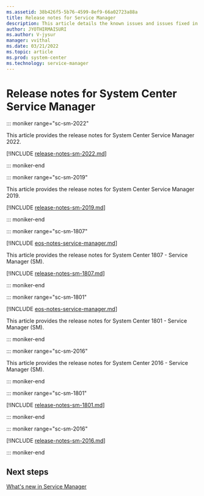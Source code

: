 ```yaml
---
ms.assetid: 38b426f5-5b76-4599-8ef9-66a02723a88a
title: Release notes for Service Manager
description: This article details the known issues and issues fixed in Service Manager
author: JYOTHIRMAISURI
ms.author: V-jysur
manager: vvithal
ms.date: 03/21/2022
ms.topic: article
ms.prod: system-center
ms.technology: service-manager
---
```


# Release notes for System Center Service Manager
::: moniker range="sc-sm-2022"

This article provides the release notes for System Center Service Manager 2022.

[!INCLUDE [release-notes-sm-2022.md](../includes/release-notes-sm-2022.md)]

::: moniker-end

::: moniker range="sc-sm-2019"

This article provides the release notes for System Center Service Manager 2019.

[!INCLUDE [release-notes-sm-2019.md](../includes/release-notes-sm-2019.md)]

::: moniker-end

::: moniker range="sc-sm-1807"

[!INCLUDE [eos-notes-service-manager.md](../includes/eos-notes-service-manager.md)]

This article provides the release notes for System Center 1807 - Service Manager (SM).

[!INCLUDE [release-notes-sm-1807.md](../includes/release-notes-sm-1807.md)]

::: moniker-end

::: moniker range="sc-sm-1801"

[!INCLUDE [eos-notes-service-manager.md](../includes/eos-notes-service-manager.md)]

This article provides the release notes for System Center 1801 - Service Manager (SM).

::: moniker-end

::: moniker range="sc-sm-2016"

This article provides the release notes for System Center 2016 - Service Manager (SM).

::: moniker-end

::: moniker range="sc-sm-1801"

[!INCLUDE [release-notes-sm-1801.md](../includes/release-notes-sm-1801.md)]

::: moniker-end

::: moniker range="sc-sm-2016"

[!INCLUDE [release-notes-sm-2016.md](../includes/release-notes-sm-2016.md)]

::: moniker-end

## Next steps
[What's new in Service Manager](../scsm/whats-new-in-sm.md)

